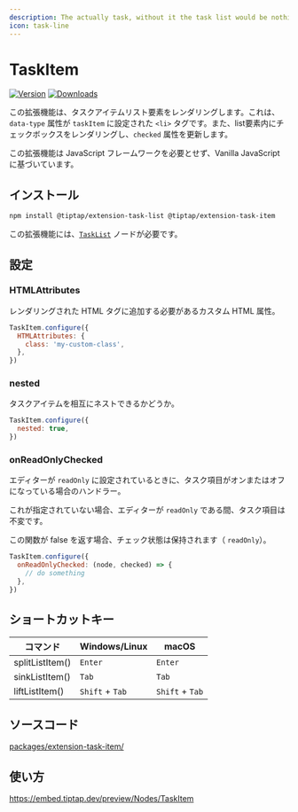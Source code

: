 ```yaml
---
description: The actually task, without it the task list would be nothing.
icon: task-line
---
```


# TaskItem

[![Version](https://img.shields.io/npm/v/@tiptap/extension-task-item.svg?label=version)](https://www.npmjs.com/package/@tiptap/extension-task-item)
[![Downloads](https://img.shields.io/npm/dm/@tiptap/extension-task-item.svg)](https://npmcharts.com/compare/@tiptap/extension-task-item?minimal=true)

<!-- This extension renders a task item list element, which is a `<li>` tag with a `data-type` attribute set to `taskItem`. It also renders a checkbox inside the list element, which updates a `checked` attribute. -->

<!-- This extension doesn’t require any JavaScript framework, it’s based on Vanilla JavaScript. -->

この拡張機能は、タスクアイテムリスト要素をレンダリングします。これは、`data-type` 属性が `taskItem` に設定された `<li>` タグです。また、list要素内にチェックボックスをレンダリングし、`checked` 属性を更新します。

この拡張機能は JavaScript フレームワークを必要とせず、Vanilla JavaScript に基づいています。

## インストール

```bash
npm install @tiptap/extension-task-list @tiptap/extension-task-item
```

<!-- This extension requires the [`TaskList`](/api/nodes/task-list) node. -->

この拡張機能には、[`TaskList`](/api/nodes/task-list) ノードが必要です。

## 設定

### HTMLAttributes

<!-- Custom HTML attributes that should be added to the rendered HTML tag. -->

レンダリングされた HTML タグに追加する必要があるカスタム HTML 属性。

```js
TaskItem.configure({
  HTMLAttributes: {
    class: 'my-custom-class',
  },
})
```

### nested

<!-- Whether the task items are allowed to be nested within each other. -->

タスクアイテムを相互にネストできるかどうか。

```js
TaskItem.configure({
  nested: true,
})
```

### onReadOnlyChecked

<!-- A handler for when the task item is checked or unchecked while the editor is set to `readOnly`. -->

<!-- If this is not supplied, the task items are immutable while the editor is `readOnly`. -->

<!-- If this function returns false, the check state will be preserved (`readOnly`). -->

エディターが `readOnly` に設定されているときに、タスク項目がオンまたはオフになっている場合のハンドラー。

これが指定されていない場合、エディターが `readOnly` である間、タスク項目は不変です。

この関数が false を返す場合、チェック状態は保持されます（ `readOnly`）。

```js
TaskItem.configure({
  onReadOnlyChecked: (node, checked) => {
    // do something
  },
})
```

## ショートカットキー

| コマンド         | Windows/Linux      | macOS              |
| --------------- | ------------------ | ------------------ |
| splitListItem() | `Enter`            | `Enter`            |
| sinkListItem()  | `Tab`              | `Tab`              |
| liftListItem()  | `Shift` + `Tab` | `Shift` + `Tab` |

## ソースコード

[packages/extension-task-item/](https://github.com/ueberdosis/tiptap/blob/main/packages/extension-task-item/)

## 使い方

https://embed.tiptap.dev/preview/Nodes/TaskItem
